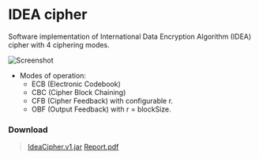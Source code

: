 # IDEA cipher

Software implementation of International Data Encryption Algorithm (IDEA) cipher with 4 ciphering modes.

![Screenshot](https://raw.githubusercontent.com/davidmigloz/IDEA-cipher/master/docs/report/images/screenshot.gif)

- Modes of operation:
    + ECB (Electronic Codebook)
    + CBC (Cipher Block Chaining)
    + CFB (Cipher Feedback) with configurable r.
    + OBF (Output Feedback) with r = blockSize.

### Download
> [IdeaCipher.v1.jar](https://github.com/davidmigloz/IDEA-cipher/releases/download/v1/IdeaCipher.v1.jar)
> [Report.pdf](https://raw.githubusercontent.com/davidmigloz/IDEA-cipher/master/docs/report/doc.pdf)
